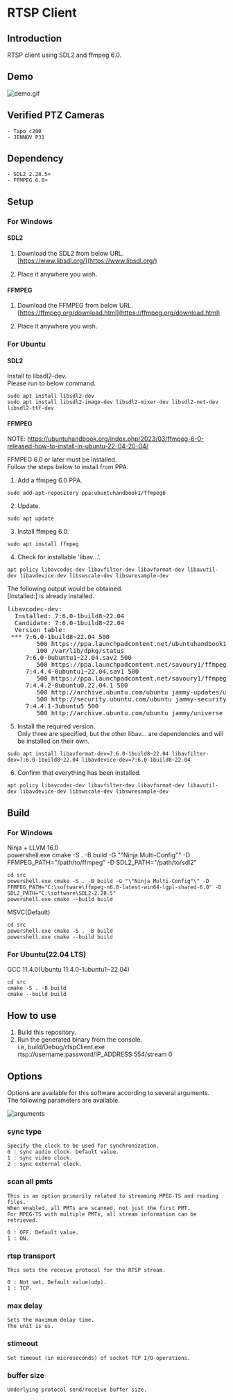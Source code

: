 
# RTSP Client

## Introduction

RTSP client using SDL2 and ffmpeg 6.0.  

## Demo

![demo.gif](assets/demo.gif)  


## Verified PTZ Cameras

    - Tapo c200  
    - JENNOV P31  

## Dependency

    - SDL2 2.28.5+  
    - FFMPEG 6.0+  

## Setup

### For Windows

#### SDL2

1. Download the SDL2 from below URL.  
[https://www.libsdl.org/](https://www.libsdl.org/)  

2. Place it anywhere you wish.  


#### FFMPEG

1. Download the FFMPEG from below URL.  
[https://ffmpeg.org/download.html](https://ffmpeg.org/download.html)  

2. Place it anywhere you wish.  


### For Ubuntu

#### SDL2

Install to libsdl2-dev.  
Please run to below command.  

``` shell
sudo apt install libsdl2-dev  
sudo apt install libsdl2-image-dev libsdl2-mixer-dev libsdl2-net-dev libsdl2-ttf-dev  
```

#### FFMPEG

NOTE: https://ubuntuhandbook.org/index.php/2023/03/ffmpeg-6-0-released-how-to-install-in-ubuntu-22-04-20-04/  

FFMPEG 6.0 or later must be installed.  
Follow the steps below to install from PPA.  

1. Add a ffmpeg 6.0 PPA.  

``` shell
sudo add-apt-repository ppa:ubuntuhandbook1/ffmpeg6
```

2. Update.  

``` shell
sudo apt update
```

3. Install ffmpeg 6.0.  

``` shell
sudo apt install ffmpeg
```

4. Check for installable 'libav...'.  

``` shell
apt policy libavcodec-dev libavfilter-dev libavformat-dev libavutil-dev libavdevice-dev libswscale-dev libswresample-dev  
```

The following output would be obtained.  
[Installed:] is already installed.  

<pre>
libavcodec-dev:
  Installed: 7:6.0-1build8~22.04
  Candidate: 7:6.0-1build8~22.04
  Version table:
 *** 7:6.0-1build8~22.04 500
        500 https://ppa.launchpadcontent.net/ubuntuhandbook1/ffmpeg6/ubuntu jammy/main amd64 Packages
        100 /var/lib/dpkg/status
     7:6.0-0ubuntu1~22.04.sav2 500
        500 https://ppa.launchpadcontent.net/savoury1/ffmpeg6/ubuntu jammy/main amd64 Packages
     7:4.4.4-0ubuntu1~22.04.sav1 500
        500 https://ppa.launchpadcontent.net/savoury1/ffmpeg4/ubuntu jammy/main amd64 Packages
     7:4.4.2-0ubuntu0.22.04.1 500
        500 http://archive.ubuntu.com/ubuntu jammy-updates/universe amd64 Packages
        500 http://security.ubuntu.com/ubuntu jammy-security/universe amd64 Packages
     7:4.4.1-3ubuntu5 500
        500 http://archive.ubuntu.com/ubuntu jammy/universe amd64 Packages
</pre>

5. Install the required version.  
Only three are specified, but the other libav... are dependencies and will be installed on their own.  

``` shell
sudo apt install libavformat-dev=7:6.0-1build8~22.04 libavfilter-dev=7:6.0-1build8~22.04 libavdevice-dev=7:6.0-1build8~22.04  
```

6. Confirm that everything has been installed.  

``` shell
apt policy libavcodec-dev libavfilter-dev libavformat-dev libavutil-dev libavdevice-dev libswscale-dev libswresample-dev  
```

## Build

### For Windows

Ninja + LLVM 16.0  
powershell.exe cmake -S . -B build -G "\"Ninja Multi-Config"\" -D FFMPEG_PATH="/path/to/ffmpeg" -D SDL2_PATH="/path/to/sdl2"  

``` shell
cd src  
powershell.exe cmake -S . -B build -G "\"Ninja Multi-Config"\" -D FFMPEG_PATH="C:\software\ffmpeg-n6.0-latest-win64-lgpl-shared-6.0" -D SDL2_PATH="C:\software\SDL2-2.28.5"  
powershell.exe cmake --build build  
```

MSVC(Default)  

``` shell
cd src
powershell.exe cmake -S . -B build  
powershell.exe cmake --build build  
```

### For Ubuntu(22.04 LTS)

GCC 11.4.0(Ubuntu 11.4.0-1ubuntu1~22.04)

``` shell
cd src  
cmake -S . -B build  
cmake --build build  
```

## How to use

1. Build this repository.  
2. Run the generated binary from the console.  
i.e, build/Debug/rtspClient.exe rtsp://username:password/IP_ADDRESS:554/stream 0

## Options

Options are available for this software according to several arguments.  
The following parameters are available.  

![arguments](assets/arguments.png)

### sync type

    Specify the clock to be used for synchronization.  
    0 : sync audio clock. Default value.  
    1 : sync video clock.  
    2 : sync external clock.  

### scan all pmts

    This is an option primarily related to streaming MPEG-TS and reading files.  
    When enabled, all PMTs are scanned, not just the first PMT.  
    For MPEG-TS with multiple PMTs, all stream information can be retrieved.  

    0 : OFF. Default value.  
    1 : ON.  

### rtsp transport

    This sets the receive protocol for the RTSP stream.  

    0 : Not set. Default value(udp).  
    1 : TCP.  

### max delay

    Sets the maximum delay time.  
    The unit is us.  

### stimeout

    Set timeout (in microseconds) of socket TCP I/O operations.  

### buffer size

    Underlying protocol send/receive buffer size.  



